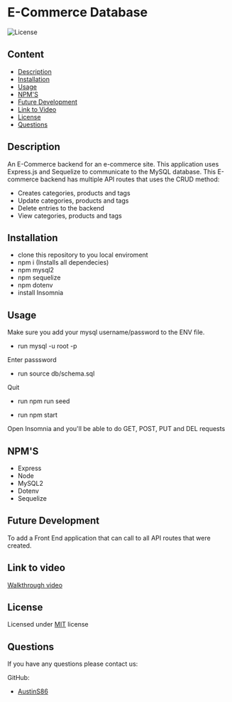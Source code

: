 # E-Commerce Database

![License](https://img.shields.io/badge/License-MIT-yellow.svg)

## Content

- [Description](#description)
- [Installation](#installation)
- [Usage](#usage)
- [NPM'S](#npms)
- [Future Development](#future-development)
- [Link to Video](#link-to-video)
- [License](#license)
- [Questions](#questions)

## Description

An E-Commerce backend for an e-commerce site. This application uses Express.js and Sequelize to communicate to the MySQL database. This E-commerce backend has multiple API routes that uses the CRUD method:

- Creates categories, products and tags
- Update categories, products and tags
- Delete entries to the backend
- View categories, products and tags

## Installation

- clone this repository to you local enviroment
- npm i (Installs all dependecies)
- npm mysql2
- npm sequelize
- npm dotenv
- install Insomnia

## Usage

Make sure you add your mysql username/password to the ENV file.

- run mysql -u root -p

Enter passsword

- run source db/schema.sql

Quit

- run npm run seed

- run npm start

Open Insomnia and you'll be able to do GET, POST, PUT and DEL requests

## NPM'S

- Express
- Node
- MySQL2
- Dotenv
- Sequelize

## Future Development

To add a Front End application that can call to all API routes that were created.

## Link to video

[Walkthrough video](https://drive.google.com/file/d/1Eyx_1SOxmRUoDb4C0K85nIUjYYZ4rWbl/view)

## License

Licensed under [MIT](https://choosealicense.com/licenses/mit/) license

## Questions

If you have any questions please contact us:

GitHub:

- [AustinS86](https://github.com/AustinS86)
